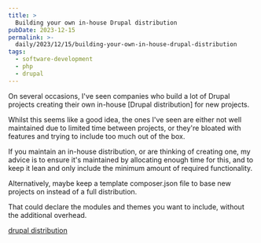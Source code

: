 ```yaml
---
title: >
  Building your own in-house Drupal distribution
pubDate: 2023-12-15
permalink: >-
  daily/2023/12/15/building-your-own-in-house-drupal-distribution
tags:
  - software-development
  - php
  - drupal
---
```


On several occasions, I've seen companies who build a lot of Drupal projects creating their own in-house [Drupal distribution] for new projects.

Whilst this seems like a good idea, the ones I've seen are either not well maintained due to limited time between projects, or they're bloated with features and trying to include too much out of the box.

If you maintain an in-house distribution, or are thinking of creating one, my advice is to ensure it's maintained by allocating enough time for this, and to keep it lean and only include the minimum amount of required functionality.

Alternatively, maybe keep a template composer.json file to base new projects on instead of a full distribution.

That could declare the modules and themes you want to include, without the additional overhead.

[drupal distribution]({{site.url}}/daily/2023/12/14/save-time-and-effort-with-drupal-distributions)
